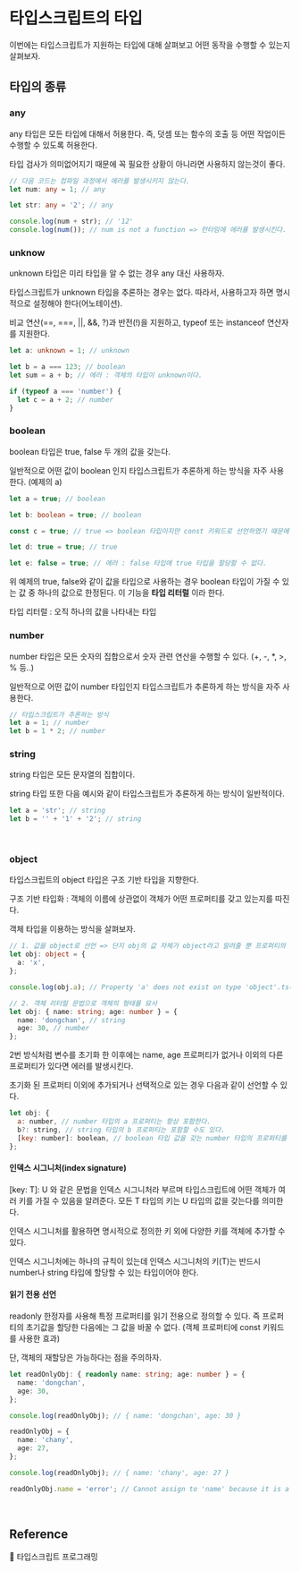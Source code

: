 # 타입스크립트의 타입

이번에는 타입스크립트가 지원하는 타입에 대해 살펴보고 어떤 동작을 수행할 수 있는지 살펴보자.

## 타입의 종류

### any

any 타입은 모든 타입에 대해서 허용한다. 즉, 덧셈 또는 함수의 호출 등 어떤 작업이든 수행할 수 있도록 허용한다.

타입 검사가 의미없어지기 때문에 꼭 필요한 상황이 아니라면 사용하지 않는것이 좋다.

```ts
// 다음 코드는 컴파일 과정에서 에러를 발생시키지 않는다.
let num: any = 1; // any

let str: any = '2'; // any

console.log(num + str); // '12'
console.log(num()); // num is not a function => 런타임에 에러를 발생시킨다.
```

### unknow

unknown 타입은 미리 타입을 알 수 없는 경우 any 대신 사용하자.

타입스크립트가 unknown 타입을 추론하는 경우는 없다. 따라서, 사용하고자 하면 명시적으로 설정해야 한다(어노테이션).

비교 연산(==, ===, ||, &&, ?)과 반전(!)을 지원하고, typeof 또는 instanceof 연산자를 지원한다.

```ts
let a: unknown = 1; // unknown

let b = a === 123; // boolean
let sum = a + b; // 에러 : 객체의 타입이 unknown이다.

if (typeof a === 'number') {
  let c = a + 2; // number
}
```

### boolean

boolean 타입은 true, false 두 개의 값을 갖는다.

일반적으로 어떤 값이 boolean 인지 타입스크립트가 추론하게 하는 방식을 자주 사용한다. (예제의 a)

```ts
let a = true; // boolean

let b: boolean = true; // boolean

const c = true; // true => boolean 타입이지만 const 키워드로 선언하였기 때문에 타입스크립트가 boolean 타입 중 true로 타입을 추론한다.

let d: true = true; // true

let e: false = true; // 에러 : false 타입에 true 타입을 할당할 수 없다.
```

위 예제의 true, false와 같이 값을 타입으로 사용하는 경우 boolean 타입이 가질 수 있는 값 중 하나의 값으로 한정된다. 이 기능을 **타입 리터럴** 이라 한다.

타입 리터럴 : 오직 하나의 값을 나타내는 타입

### number

number 타입은 모든 숫자의 집합으로서 숫자 관련 연산을 수행할 수 있다. (+, -, \*, >, % 등..)

일반적으로 어떤 값이 number 타입인지 타입스크립트가 추론하게 하는 방식을 자주 사용한다.

```ts
// 타입스크립트가 추론하는 방식
let a = 1; // number
let b = 1 * 2; // number
```

### string

string 타입은 모든 문자열의 집합이다.

string 타입 또한 다음 예시와 같이 타입스크립트가 추론하게 하는 방식이 일반적이다.

```ts
let a = 'str'; // string
let b = '' + '1' + '2'; // string
```

<br>

### object

타입스크립트의 object 타입은 구조 기반 타입을 지향한다.

구조 기반 타입화 : 객체의 이름에 상관없이 객체가 어떤 프로퍼티를 갖고 있는지를 따진다.

객체 타입을 이용하는 방식을 살펴보자.

```ts
// 1. 값을 object로 선언 => 단지 obj의 값 자체가 object라고 알려줄 뿐 프로퍼티의 타입에는 관심 X
let obj: object = {
  a: 'x',
};

console.log(obj.a); // Property 'a' does not exist on type 'object'.ts(2339)

// 2. 객체 리터럴 문법으로 객체의 형태를 묘사
let obj: { name: string; age: number } = {
  name: 'dongchan', // string
  age: 30, // number
};
```

2번 방식처럼 변수를 초기화 한 이후에는 name, age 프로퍼티가 없거나 이외의 다른 프로퍼티가 있다면 에러를 발생시킨다.

초기화 된 프로퍼티 이외에 추가되거나 선택적으로 있는 경우 다음과 같이 선언할 수 있다.

```js
let obj: {
  a: number, // number 타입의 a 프로퍼티는 항상 포함한다.
  b?: string, // string 타입의 b 프로퍼티는 포함할 수도 있다.
  [key: number]: boolean, // boolean 타입 값을 갖는 number 타입의 프로퍼티를 여러개 포함할 수 있다.
};
```

#### 인덱스 시그니처(index signature)

[key: T]: U 와 같은 문법을 인덱스 시그니처라 부르며 타입스크립트에 어떤 객체가 여러 키를 가질 수 있음을 알려준다. 모든 T 타입의 키는 U 타입의 값을 갖는다를 의미한다.

인덱스 시그니처를 활용하면 명시적으로 정의한 키 외에 다양한 키를 객체에 추가할 수 있다.

인덱스 시그니처에는 하나의 규칙이 있는데 인덱스 시그니처의 키(T)는 반드시 number나 string 타입에 할당할 수 있는 타입이어야 한다.

#### 읽기 전용 선언

readonly 한정자를 사용해 특정 프로퍼티를 읽기 전용으로 정의할 수 있다. 즉 프로퍼티의 초기값을 할당한 다음에는 그 값을 바꿀 수 없다. (객체 프로퍼티에 const 키워드를 사용한 효과)

단, 객체의 재할당은 가능하다는 점을 주의하자.

```ts
let readOnlyObj: { readonly name: string; age: number } = {
  name: 'dongchan',
  age: 30,
};

console.log(readOnlyObj); // { name: 'dongchan', age: 30 }

readOnlyObj = {
  name: 'chany',
  age: 27,
};

console.log(readOnlyObj); // { name: 'chany', age: 27 }

readOnlyObj.name = 'error'; // Cannot assign to 'name' because it is a read-only property.ts(2540)
```

<br>

## Reference

📙 타입스크립트 프로그래밍 <br>
